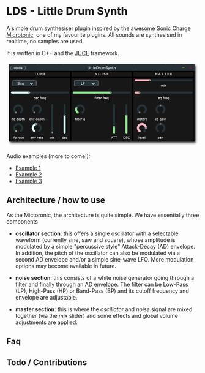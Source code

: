 # LDS - Little Drum Synth

A simple drum synthesiser plugin inspired by the awesome [Sonic Charge Microtonic](https://soniccharge.com/microtonic), one of my favourite plugins.
All sounds are synthesised in realtime, no samples are used. 

It is written in C++ and the [JUCE](https://juce.com/) framework. 

![Waveshaper-Screenshot](media/img/screenshot-medium.png)

Audio examples (more to come!):

* [Example 1](https://dfilaretti.github.io/assets/loop1.wav)
* [Example 2](https://dfilaretti.github.io/assets/loop2.wav)
* [Example 3](https://dfilaretti.github.io/assets/loop3.wav)

## Architecture / how to use

As the Mictoronic, the architecture is quite simple. We have essentially three components

* **oscillator section**: this offers a single oscillator with a selectable waveform (currently sine, saw and square), whose amplitude is modulated by a simple "percussive style" Attack-Decay (AD) envelope. In addition, the pitch of the oscillator can also be modulated via a second AD envelope and/or a simple sine-wave LFO. More modulation options may become available in future. 

* **noise section**: this consists of a white noise generator going through a filter and finally through an AD envelope. The filter can be Low-Pass (LP), High-Pass (HP) or Band-Pass (BP) and its cutoff frequency and envelope are adjustable. 

* **master section**: this is where the _oscillator_ and _noise_ signal are mixed together (via the _mix_ slider) and some effects and global volume adjustments are applied. 

## Faq

## Todo / Contributions
